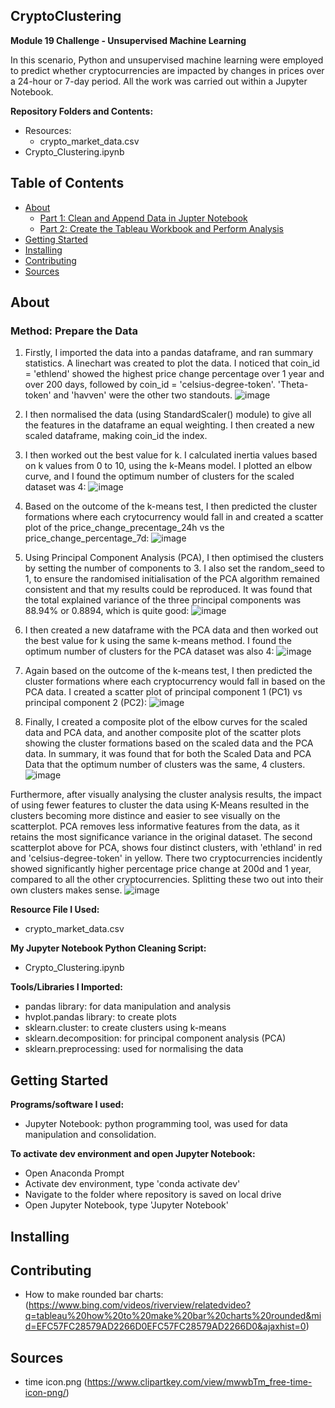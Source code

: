 ## CryptoClustering
**Module 19 Challenge - Unsupervised Machine Learning**

In this scenario, Python and unsupervised machine learning were employed to predict whether cryptocurrencies are impacted by changes in prices over a 24-hour or 7-day period. All the work was carried out within a Jupyter Notebook.


**Repository Folders and Contents:**
- Resources:
  - crypto_market_data.csv
- Crypto_Clustering.ipynb


## Table of Contents

- [About](#about)
    - [Part 1: Clean and Append Data in Jupter Notebook](#part-1-clean-and-append-data-in-jupyter-notebook)
    - [Part 2: Create the Tableau Workbook and Perform Analysis](#part-2-create-the-tableau-workbook-and-perform-analysis)
- [Getting Started](#getting-started)
- [Installing](#installing)
- [Contributing](#contributing)
- [Sources](#sources)


## About
### Method: Prepare the Data

1. Firstly, I imported the data into a pandas dataframe, and ran summary statistics. A linechart was created to plot the data. I noticed that coin_id = 'ethlend' showed the highest price change percentage over 1 year and over 200 days, followed by coin_id = 'celsius-degree-token'. 'Theta-token' and 'havven' were the other two standouts.
![image](https://github.com/KTamas03/CryptoClustering/assets/132874272/e1cbb16f-3c80-4f40-9923-ab37034b39e3)

2. I then normalised the data (using StandardScaler() module) to give all the features in the dataframe an equal weighting. I then created a new scaled dataframe, making coin_id the index.

3. I then worked out the best value for k. I calculated inertia values based on k values from 0 to 10, using the k-Means model. I plotted an elbow curve, and I found the optimum number of clusters for the scaled dataset was 4:
![image](https://github.com/KTamas03/CryptoClustering/assets/132874272/b0b1a269-4d07-4229-bf0b-4d448acaf655)

4. Based on the outcome of the k-means test, I then predicted the cluster formations where each crytocurrency would fall in and created a scatter plot of the price_change_precentage_24h vs the price_change_percentage_7d:
![image](https://github.com/KTamas03/CryptoClustering/assets/132874272/1aae4cb4-fa10-4c9e-b22c-b107180f80e0)

5. Using Principal Component Analysis (PCA), I then optimised the clusters by setting the number of components to 3. I also set the random_seed to 1, to ensure the randomised initialisation of the PCA algorithm remained consistent and that my results could be reproduced. It was found that the total explained variance of the three principal components was 88.94% or 0.8894, which is quite good:
![image](https://github.com/KTamas03/CryptoClustering/assets/132874272/a7554a7c-3d41-4792-be2b-4669cf9ba300)

6. I then created a new dataframe with the PCA data and then worked out the best value for k using the same k-means method. I found the optimum number of clusters for the PCA dataset was also 4:
![image](https://github.com/KTamas03/CryptoClustering/assets/132874272/d852266d-3275-4bc8-8e71-b1e7c9712abb)

7. Again based on the outcome of the k-means test, I then predicted the cluster formations where each cryptocurrency would fall in based on the PCA data. I created a scatter plot of principal component 1 (PC1) vs principal component 2 (PC2):
![image](https://github.com/KTamas03/CryptoClustering/assets/132874272/67c1aec2-2ac1-425a-b6ea-35b17a027fd1)

8. Finally, I created a composite plot of the elbow curves for the scaled data and PCA data, and another composite plot of the scatter plots showing the cluster formations based on the scaled data and the PCA data. In summary, it was found that for both the Scaled Data and PCA Data that the optimum number of clusters was the same, 4 clusters. 
![image](https://github.com/KTamas03/CryptoClustering/assets/132874272/69ac18e4-4912-49bd-8f4b-e489e834fa0b)


Furthermore, after visually analysing the cluster analysis results, the impact of using fewer features to cluster the data using K-Means resulted in the clusters becoming more distince and easier to see visually on the scatterplot. PCA removes less informative features from the data, as it retains the most significance variance in the original dataset. The second scatterplot above for PCA, shows four distinct clusters, with 'ethland' in red and 'celsius-degree-token' in yellow. There two cryptocurrencies incidently showed significantly higher percentage price change at 200d and 1 year, compared to all the other cryptocurrencies. Splitting these two out into their own clusters makes sense.
![image](https://github.com/KTamas03/CryptoClustering/assets/132874272/9c31f9ad-72a1-41d8-9c12-669b837f003a)


**Resource File I Used:**
  - crypto_market_data.csv

**My Jupyter Notebook Python Cleaning Script:**
  - Crypto_Clustering.ipynb

**Tools/Libraries I Imported:**
- pandas library: for data manipulation and analysis
- hvplot.pandas library: to create plots
- sklearn.cluster: to create clusters using k-means
- sklearn.decomposition: for principal component analysis (PCA)
- sklearn.preprocessing: used for normalising the data


## Getting Started

**Programs/software I used:**
 - Jupyter Notebook: python programming tool, was used for data manipulation and consolidation.

**To activate dev environment and open Jupyter Notebook:**
- Open Anaconda Prompt
- Activate dev environment, type 'conda activate dev'
- Navigate to the folder where repository is saved on local drive
- Open Jupyter Notebook, type 'Jupyter Notebook'

## Installing


  
## Contributing

- How to make rounded bar charts: (https://www.bing.com/videos/riverview/relatedvideo?q=tableau%20how%20to%20make%20bar%20charts%20rounded&mid=EFC57FC28579AD2266D0EFC57FC28579AD2266D0&ajaxhist=0)

## Sources


  - time icon.png (https://www.clipartkey.com/view/mwwbTm_free-time-icon-png/)

